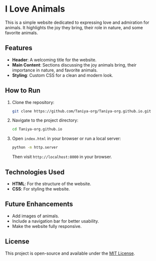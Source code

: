 # I Love Animals

This is a simple website dedicated to expressing love and admiration for animals. It highlights the joy they bring, their role in nature, and some favorite animals.

## Features

- **Header**: A welcoming title for the website.
- **Main Content**: Sections discussing the joy animals bring, their importance in nature, and favorite animals.
- **Styling**: Custom CSS for a clean and modern look.

## How to Run

1. Clone the repository:
   ```bash
   git clone https://github.com/Taniya-org/Taniya-org.github.io.git
   ```
2. Navigate to the project directory:
   ```bash
   cd Taniya-org.github.io
   ```
3. Open `index.html` in your browser or run a local server:
   ```bash
   python -m http.server
   ```
   Then visit `http://localhost:8000` in your browser.

## Technologies Used

- **HTML**: For the structure of the website.
- **CSS**: For styling the website.

## Future Enhancements

- Add images of animals.
- Include a navigation bar for better usability.
- Make the website fully responsive.

## License

This project is open-source and available under the [MIT License](LICENSE).
